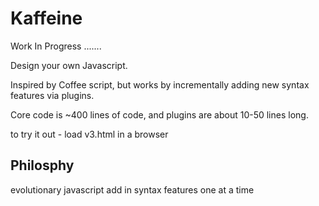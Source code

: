 Kaffeine
==


Work In Progress .......


Design your own Javascript.

Inspired by Coffee script, but works by incrementally adding new syntax features via plugins.

Core code is ~400 lines of code, and plugins are about 10-50 lines long.

to try it out - load v3.html in a browser

Philosphy
----

evolutionary javascript
add in syntax features one at a time
